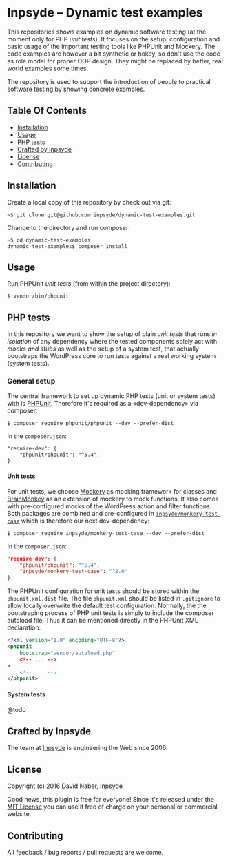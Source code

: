 # Inpsyde – Dynamic test examples

This repositories shows examples on dynamic software testing (at the moment only for PHP _unit tests_). It focuses on the setup, configuration and basic usage of the important testing tools like PHPUnit and Mockery. The code examples are however a bit synthetic or hokey, so don't use the code as role model for proper OOP design. They might be replaced by better, real world examples some times.

The repository is used to support the introduction of people to practical software testing by showing concrete examples.

## Table Of Contents

* [Installation](#installation)
* [Usage](#usage)
* [PHP tests](#php-tests)
* [Crafted by Inpsyde](#crafted-by-inpsyde)
* [License](#license)
* [Contributing](#contributing)

## Installation

Create a local copy of this repository by check out via git:

```
~$ git clone git@github.com:inpsyde/dynamic-test-examples.git
```

Change to the directory and run composer:

```
~$ cd dynamic-test-examples
dynamic-test-examples$ composer install
```

## Usage

Run PHPUnit _unit tests_ (from within the project directory): 

```
$ vendor/bin/phpunit
```

## PHP tests

In this repository we want to show the setup of plain _unit tests_ that runs _in isolation_ of any dependency where the tested components solely act with _mocks and stubs_ as well as the setup of a system test, that actually bootstraps the WordPress core to run tests against a real working system (system tests).

### General setup

The central framework to set up dynamic PHP tests (unit or system tests) with is [PHPUnit](https://phpunit.de/). Therefore it's required as a «dev-dependency» via composer:

```
$ composer require phpunit/phpunit --dev --prefer-dist
```

In the `composer.json`:

```
"require-dev": {
	"phpunit/phpunit": "^5.4",
}
```

#### Unit tests


For unit tests, we choose [Mockery](http://docs.mockery.io/en/latest/) as mocking framework for classes and [BrainMonkey](https://brain-wp.github.io/BrainMonkey/) as an extension of mockery to mock functions. It also comes with pre-configured mocks of the WordPress action and filter functions. Both packages are combined and pre-configured in [`inpsyde/monkery-test-case`](https://github.com/inpsyde/monkery-test-case) which is therefore our next dev-dependency:

```
$ composer require inpsyde/monkery-test-case --dev --prefer-dist
```

In the `composer.json`:

```json
"require-dev": {
	"phpunit/phpunit": "^5.4",
	"inpsyde/monkery-test-case": "^2.0"
}
```

The PHPUnit configuration for unit tests should be stored within the `phpunit.xml.dist` file. The file `phpunit.xml` should be listed in `.gitignore` to allow locally overwrite the default test configuration. Normally, the the bootstraping process of PHP unit tests is simply to include the composer autoload file. Thus it can be mentioned directly in the PHPUnit XML declaration:

```xml
<?xml version="1.0" encoding="UTF-8"?>
<phpunit
	bootstrap="vendor/autoload.php"
    <!-- ... -->
>
	<!-- ... -->
</phpunit>
```

#### System tests

@todo


## Crafted by Inpsyde

The team at [Inpsyde](http://inpsyde.com) is engineering the Web since 2006.

## License

Copyright (c) 2016 David Naber, Inpsyde

Good news, this plugin is free for everyone! Since it's released under the [MIT License](LICENSE) you can use it free of charge on your personal or commercial website.

## Contributing

All feedback / bug reports / pull requests are welcome.